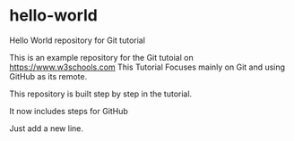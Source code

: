 # hello-world
Hello World repository for Git tutorial

This is an example repository for the Git tutoial on https://www.w3schools.com
This Tutorial Focuses mainly on Git and using GitHub as its remote.

This repository is built step by step in the tutorial.

It now includes steps for GitHub

Just add a new line.